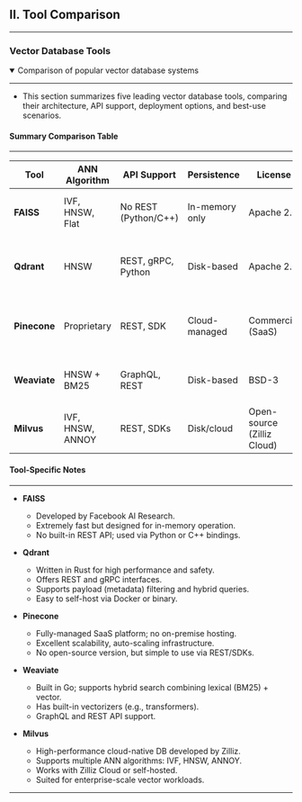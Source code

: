 ## II. Tool Comparison
---

### Vector Database Tools
<details open>
<summary>Comparison of popular vector database systems</summary>

---

- This section summarizes five leading vector database tools, comparing their architecture, API support, deployment options, and best-use scenarios.

#### Summary Comparison Table

---

| **Tool**    | **ANN Algorithm** | **API Support**      | **Persistence** | **License**       | **Best For**                              |
|-------------|-------------------|-----------------------|------------------|--------------------|--------------------------------------------|
| **FAISS**   | IVF, HNSW, Flat   | No REST (Python/C++) | In-memory only   | Apache 2.0         | High-speed local vector search, research   |
| **Qdrant**  | HNSW              | REST, gRPC, Python    | Disk-based       | Apache 2.0         | Open-source RAG pipelines, metadata filter |
| **Pinecone**| Proprietary       | REST, SDK             | Cloud-managed    | Commercial (SaaS)  | Scalable vector search, production SaaS    |
| **Weaviate**| HNSW + BM25       | GraphQL, REST         | Disk-based       | BSD-3              | Hybrid semantic search, built-in NLP       |
| **Milvus**  | IVF, HNSW, ANNOY  | REST, SDKs            | Disk/cloud       | Open-source (Zilliz Cloud) | Large-scale deployments, high-throughput |

#### Tool-Specific Notes

---

- **FAISS**
  - Developed by Facebook AI Research.
  - Extremely fast but designed for in-memory operation.
  - No built-in REST API; used via Python or C++ bindings.

- **Qdrant**
  - Written in Rust for high performance and safety.
  - Offers REST and gRPC interfaces.
  - Supports payload (metadata) filtering and hybrid queries.
  - Easy to self-host via Docker or binary.

- **Pinecone**
  - Fully-managed SaaS platform; no on-premise hosting.
  - Excellent scalability, auto-scaling infrastructure.
  - No open-source version, but simple to use via REST/SDKs.

- **Weaviate**
  - Built in Go; supports hybrid search combining lexical (BM25) + vector.
  - Has built-in vectorizers (e.g., transformers).
  - GraphQL and REST API support.

- **Milvus**
  - High-performance cloud-native DB developed by Zilliz.
  - Supports multiple ANN algorithms: IVF, HNSW, ANNOY.
  - Works with Zilliz Cloud or self-hosted.
  - Suited for enterprise-scale vector workloads.

---
</details>